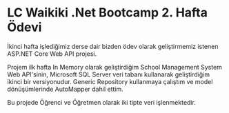 # LC Waikiki .Net Bootcamp 2. Hafta Ödevi
İkinci hafta işlediğimiz derse dair bizden ödev olarak geliştirmemiz istenen ASP.NET Core Web API projesi.

Projem ilk hafta In Memory olarak geliştirdiğim School Management System Web API'sinin, Microsoft SQL Server veri tabanı kullanarak geliştirdiğim ikinci bir versiyonudur. Generic Repository kullanmaya çalıştım ve model dönüşümlerinde AutoMapper dahil ettim.

Bu projede Öğrenci ve Öğretmen olarak iki tipte veri işlenmektedir.